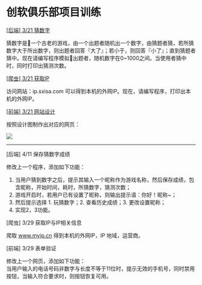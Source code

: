 # 创软俱乐部项目训练

[[后端] 3/21 猜数字](./03-21/backend)

猜数字是一个古老的游戏，由一个出题者随机出一个数字，由猜题者猜，若所猜数字大于所出数字，则出题者回答『大了』；若小于，则回答『小了』；直到猜题者猜中。现在请编写程序模拟出题者，随机数字在0~1000之间。当使用者猜中时，同时打印出猜测次数。

[[爬虫] 3/21 获取IP](./03-21/crawler)

访问网站：ip.sxisa.com 可以得到本机的外网IP。现在，请编写程序，打印出本机的外网IP。

[[前端] 3/21 网站设计](./03-21/frontend)

按照设计图制作出对应的网页：

![](https://dn-coding-net-production-file.qbox.me/979a7d78-0bb3-4341-a0f4-7694e166e119.png?download/%E8%AE%BE%E8%AE%A1%E5%9B%BE01.png&e=1522749860&token=goE9CtaiT5YaIP6ZQ1nAafd_C1Z_H2gVP8AwuC-5:X6dVov783YiMZknEG75UwYLLDzg=)


---

[后端] 4/11 保存猜数字成绩

修改上一个程序，添加如下功能：  
1. 当用户猜到数字之后，提示其输入一个昵称作为游戏名称，然后保存成绩，包含昵称，开始时间，耗时，所猜数字，猜测次数；  
2. 游戏开启时，若用户已有设置了昵称，则输出提示语：你好！昵称~；  
3. 然后提示选择 1. 玩猜数字；2. 查看历史成绩；3. 更改设置昵称；  
4. 实现2，3功能。  

[爬虫] 3/29 获取IP与IP相关信息

爬取 www.myip.cn 得到本机的外网IP，IP 地域，运营商。

[前端] 3/29 表单验证

修改上一个网页，添加如下功能：  
当用户输入的电话号码非数字与长度不等于11位时，提示无效的手机号，同时禁用按钮，当输入符合要求时，则按钮恢复可用。
